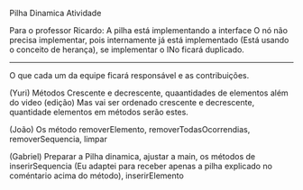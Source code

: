 Pilha Dinamica Atividade

Para o professor Ricardo:
A pilha está implementando a interface
O nó não precisa implementar, pois internamente já está implementado
(Está usando o conceito de herança), se implementar o INo ficará duplicado.

---
O que cada um da equipe ficará responsável e as contribuições.

(Yuri)
Métodos Crescente e decrescente, quaantidades de elementos além do video (edição)
Mas vai ser ordenado crescente e decrescente, quantidade elementos  em métodos serão estes.


(João)
Os método removerElemento, removerTodasOcorrendias, removerSequencia, limpar

(Gabriel)
Preparar a Pilha dinamica, ajustar a main, os métodos de inserirSequencia (Eu adaptei para receber apenas a pilha explicado no coméntario acima do método), inserirElemento


